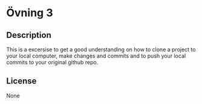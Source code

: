 # Övning 3
## Description
This is a excersise to get a good understanding on how to clone a project to your local computer, make changes and commits and to push your local commits to your original github repo.

## License
None
